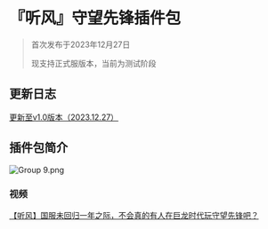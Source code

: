 # 『听风』守望先锋插件包

> 首次发布于2023年12月27日
>
> 现支持正式服版本，当前为测试阶段



## 更新日志

[更新至v1.0版本（2023.12.27）](http://wowcube.site/#/suites/overwatch/ow-update)

## 插件包简介

![Group 9.png](https://s2.loli.net/2023/12/27/MrgD8vRPELmbGwN.png)

### 视频

[【听风】国服未回归一年之际，不会真的有人在巨龙时代玩守望先锋吧？](https://www.bilibili.com/video/BV1Ac411y7x6)

